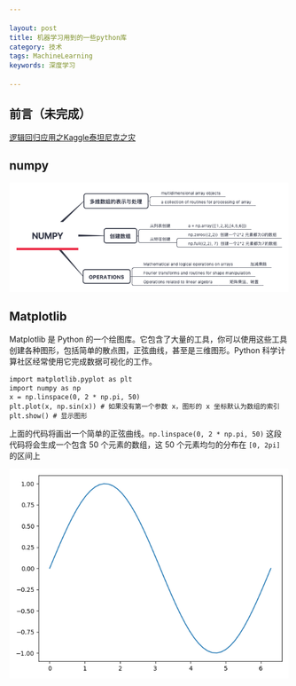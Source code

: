 ```yaml
---

layout: post
title: 机器学习用到的一些python库
category: 技术
tags: MachineLearning
keywords: 深度学习

---
```


<script type="text/javascript" src="http://cdn.mathjax.org/mathjax/latest/MathJax.js?config=default"></script>

## 前言（未完成）

[逻辑回归应用之Kaggle泰坦尼克之灾](https://blog.csdn.net/han_xiaoyang/article/details/49797143)

## numpy

![](/public/upload/machine/numpy.png)

## Matplotlib

Matplotlib 是 Python 的一个绘图库。它包含了大量的工具，你可以使用这些工具创建各种图形，包括简单的散点图，正弦曲线，甚至是三维图形。Python 科学计算社区经常使用它完成数据可视化的工作。


    import matplotlib.pyplot as plt
    import numpy as np
    x = np.linspace(0, 2 * np.pi, 50)
    plt.plot(x, np.sin(x)) # 如果没有第一个参数 x，图形的 x 坐标默认为数组的索引
    plt.show() # 显示图形

上面的代码将画出一个简单的正弦曲线。`np.linspace(0, 2 * np.pi, 50)` 这段代码将会生成一个包含 50 个元素的数组，这 50 个元素均匀的分布在 `[0, 2pi]` 的区间上

![](/public/upload/machine/sin.png)